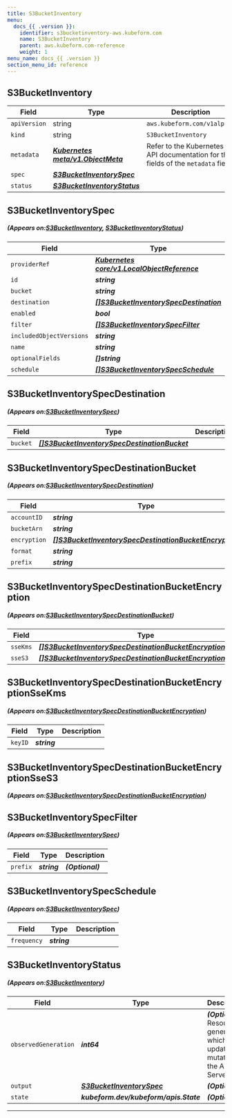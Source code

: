 ```yaml
---
title: S3BucketInventory
menu:
  docs_{{ .version }}:
    identifier: s3bucketinventory-aws.kubeform.com
    name: S3BucketInventory
    parent: aws.kubeform.com-reference
    weight: 1
menu_name: docs_{{ .version }}
section_menu_id: reference
---
```


## S3BucketInventory
| Field | Type | Description |
| ------ | ----- | ----------- |
| `apiVersion` | string | `aws.kubeform.com/v1alpha1` |
|    `kind` | string | `S3BucketInventory` |
| `metadata` | ***[Kubernetes meta/v1.ObjectMeta](https://kubernetes.io/docs/reference/generated/kubernetes-api/v1.13/#objectmeta-v1-meta)***|Refer to the Kubernetes API documentation for the fields of the `metadata` field.|
| `spec` | ***[S3BucketInventorySpec](#S3BucketInventorySpec)***||
| `status` | ***[S3BucketInventoryStatus](#S3BucketInventoryStatus)***||
## S3BucketInventorySpec
##### (Appears on:[S3BucketInventory](#S3BucketInventory), [S3BucketInventoryStatus](#S3BucketInventoryStatus))
| Field | Type | Description |
| ------ | ----- | ----------- |
| `providerRef` | ***[Kubernetes core/v1.LocalObjectReference](https://kubernetes.io/docs/reference/generated/kubernetes-api/v1.13/#localobjectreference-v1-core)***||
| `id` | ***string***||
| `bucket` | ***string***||
| `destination` | ***[[]S3BucketInventorySpecDestination](#S3BucketInventorySpecDestination)***||
| `enabled` | ***bool***| ***(Optional)*** |
| `filter` | ***[[]S3BucketInventorySpecFilter](#S3BucketInventorySpecFilter)***| ***(Optional)*** |
| `includedObjectVersions` | ***string***||
| `name` | ***string***||
| `optionalFields` | ***[]string***| ***(Optional)*** |
| `schedule` | ***[[]S3BucketInventorySpecSchedule](#S3BucketInventorySpecSchedule)***||
## S3BucketInventorySpecDestination
##### (Appears on:[S3BucketInventorySpec](#S3BucketInventorySpec))
| Field | Type | Description |
| ------ | ----- | ----------- |
| `bucket` | ***[[]S3BucketInventorySpecDestinationBucket](#S3BucketInventorySpecDestinationBucket)***||
## S3BucketInventorySpecDestinationBucket
##### (Appears on:[S3BucketInventorySpecDestination](#S3BucketInventorySpecDestination))
| Field | Type | Description |
| ------ | ----- | ----------- |
| `accountID` | ***string***| ***(Optional)*** |
| `bucketArn` | ***string***||
| `encryption` | ***[[]S3BucketInventorySpecDestinationBucketEncryption](#S3BucketInventorySpecDestinationBucketEncryption)***| ***(Optional)*** |
| `format` | ***string***||
| `prefix` | ***string***| ***(Optional)*** |
## S3BucketInventorySpecDestinationBucketEncryption
##### (Appears on:[S3BucketInventorySpecDestinationBucket](#S3BucketInventorySpecDestinationBucket))
| Field | Type | Description |
| ------ | ----- | ----------- |
| `sseKms` | ***[[]S3BucketInventorySpecDestinationBucketEncryptionSseKms](#S3BucketInventorySpecDestinationBucketEncryptionSseKms)***| ***(Optional)*** |
| `sseS3` | ***[[]S3BucketInventorySpecDestinationBucketEncryptionSseS3](#S3BucketInventorySpecDestinationBucketEncryptionSseS3)***| ***(Optional)*** |
## S3BucketInventorySpecDestinationBucketEncryptionSseKms
##### (Appears on:[S3BucketInventorySpecDestinationBucketEncryption](#S3BucketInventorySpecDestinationBucketEncryption))
| Field | Type | Description |
| ------ | ----- | ----------- |
| `keyID` | ***string***||
## S3BucketInventorySpecDestinationBucketEncryptionSseS3
##### (Appears on:[S3BucketInventorySpecDestinationBucketEncryption](#S3BucketInventorySpecDestinationBucketEncryption))
## S3BucketInventorySpecFilter
##### (Appears on:[S3BucketInventorySpec](#S3BucketInventorySpec))
| Field | Type | Description |
| ------ | ----- | ----------- |
| `prefix` | ***string***| ***(Optional)*** |
## S3BucketInventorySpecSchedule
##### (Appears on:[S3BucketInventorySpec](#S3BucketInventorySpec))
| Field | Type | Description |
| ------ | ----- | ----------- |
| `frequency` | ***string***||
## S3BucketInventoryStatus
##### (Appears on:[S3BucketInventory](#S3BucketInventory))
| Field | Type | Description |
| ------ | ----- | ----------- |
| `observedGeneration` | ***int64***| ***(Optional)*** Resource generation, which is updated on mutation by the API Server.|
| `output` | ***[S3BucketInventorySpec](#S3BucketInventorySpec)***| ***(Optional)*** |
| `state` | ***kubeform.dev/kubeform/apis.State***| ***(Optional)*** |
---
